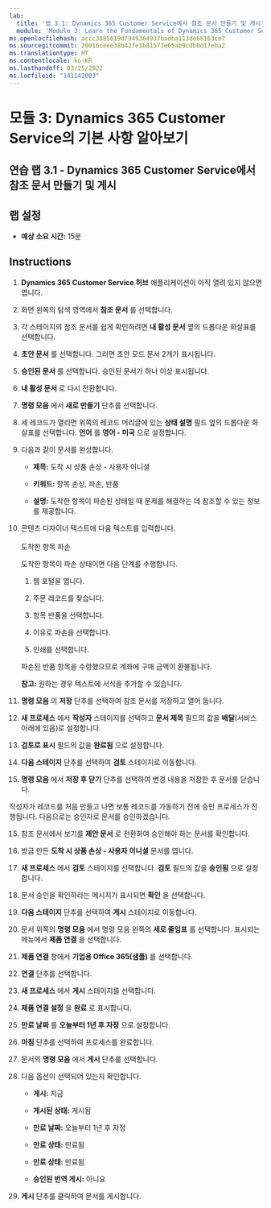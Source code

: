 ```yaml
---
lab:
  title: '랩 3.1: Dynamics 365 Customer Service에서 참조 문서 만들기 및 게시'
  module: 'Module 3: Learn the Fundamentals of Dynamics 365 Customer Service'
ms.openlocfilehash: accc3885619d7949364937badba113de68163ce7
ms.sourcegitcommit: 20016ceee38b42fe1b81573e65ab9cdb0d17eba2
ms.translationtype: HT
ms.contentlocale: ko-KR
ms.lasthandoff: 03/25/2022
ms.locfileid: "141142003"
---
```

<a name="module-3-learn-the-fundamentals-of-dynamics-365-customer-service"></a>모듈 3: Dynamics 365 Customer Service의 기본 사항 알아보기
========================

## <a name="practice-lab-31---create-and-publish-a-knowlege-article-in-dynamics-365-customer-service"></a>연습 랩 3.1 - Dynamics 365 Customer Service에서 참조 문서 만들기 및 게시

## <a name="lab-setup"></a>랩 설정

  - **예상 소요 시간:** 15분

## <a name="instructions"></a>Instructions

1. **Dynamics 365 Customer Service 허브** 애플리케이션이 아직 열려 있지 않으면 엽니다. 

2. 화면 왼쪽의 탐색 영역에서 **참조 문서** 를 선택합니다. 

3. 각 스테이지의 참조 문서를 쉽게 확인하려면 **내 활성 문서** 옆의 드롭다운 화살표를 선택합니다. 

4. **초안 문서** 를 선택합니다. 그러면 초안 모드 문서 2개가 표시됩니다.

5. **승인된 문서** 를 선택합니다. 승인된 문서가 하나 이상 표시됩니다.  

6. **내 활성 문서** 로 다시 전환합니다.

7. **명령 모음** 에서 **새로 만들기** 단추를 선택합니다. 

8. 세 레코드가 열리면 위쪽의 레코드 머리글에 있는 **상태 설명** 필드 옆의 드롭다운 화살표를 선택합니다. **언어** 를 **영어 - 미국** 으로 설정합니다.

8. 다음과 같이 문서를 완성합니다.

    - **제목:** 도착 시 상품 손상 - 사용자 이니셜

    - **키워드:** 항목 손상, 파손, 반품

    - **설명:** 도착한 항목이 파손된 상태일 때 문제를 해결하는 데 참조할 수 있는 정보를 제공합니다. 

9. 콘텐츠 디자이너 텍스트에 다음 텍스트를 입력합니다.   
‎  
‎   도착한 항목 파손

    도착한 항목이 파손 상태이면 다음 단계를 수행합니다.

    1. 웹 포털을 엽니다.

    2. 주문 레코드를 찾습니다.

    3. 항목 반품을 선택합니다.

    4. 이유로 파손을 선택합니다.

    5. 인쇄를 선택합니다.

    파손된 반품 항목을 수령했으므로 계좌에 구매 금액이 환불됩니다.

    **참고:** 원하는 경우 텍스트에 서식을 추가할 수 있습니다. 

10. **명령 모음** 의 **저장** 단추를 선택하여 참조 문서를 저장하고 열어 둡니다. 

11. **새 프로세스** 에서 **작성자** 스테이지를 선택하고 **문서 제목** 필드의 값을 **배달**(서비스 아래에 있음)로 설정합니다. 

12. **검토로 표시** 필드의 값을 **완료됨** 으로 설정합니다.

13. **다음 스테이지** 단추를 선택하여 **검토** 스테이지로 이동합니다.

14. **명령 모음** 에서 **저장 후 닫기** 단추를 선택하여 변경 내용을 저장한 후 문서를 닫습니다.

작성자가 레코드를 처음 만들고 나면 보통 레코드를 가동하기 전에 승인 프로세스가 진행됩니다. 다음으로는 승인자로 문서를 승인하겠습니다. 

15. 참조 문서에서 보기를 **제안 문서** 로 전환하여 승인해야 하는 문서를 확인합니다. 

16. 방금 만든 **도착 시 상품 손상 - 사용자 이니셜** 문서를 엽니다.

17. **새 프로세스** 에서 **검토** 스테이지를 선택합니다. **검토** 필드의 값을 **승인됨** 으로 설정합니다.

18. 문서 승인을 확인하라는 메시지가 표시되면 **확인** 을 선택합니다. 

19. **다음 스테이지** 단추를 선택하여 **게시** 스테이지로 이동합니다. 

20. 문서 위쪽의 **명령 모음** 에서 명령 모음 왼쪽의 **세로 줄임표** 를 선택합니다. 표시되는 메뉴에서 **제품 연결** 을 선택합니다. 

21. **제품 연결** 창에서 **기업용 Office 365(샘플)** 를 선택합니다.

22. **연결** 단추를 선택합니다. 

23. **새 프로세스** 에서 **게시** 스테이지를 선택합니다. 

24. **제품 연결 설정** 을 **완료** 로 표시합니다. 

25. **만료 날짜** 를 **오늘부터 1년 후 자정** 으로 설정합니다. 

26. **마침** 단추를 선택하여 프로세스를 완료합니다. 

27. 문서의 **명령 모음** 에서 **게시** 단추를 선택합니다. 

28. 다음 옵션이 선택되어 있는지 확인합니다.

    - **게시:** 지금

    - **게시된 상태:** 게시됨

    - **만료 날짜:** 오늘부터 1년 후 자정

    - **만료 상태:** 만료됨

    - **만료 상태:** 만료됨

    - **승인된 번역 게시:** 아니요
    
29. **게시** 단추를 클릭하여 문서를 게시합니다.


